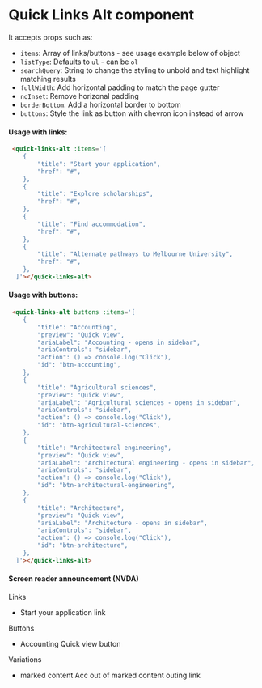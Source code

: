 # Quick Links Alt component

It accepts props such as:

- `items`: Array of links/buttons - see usage example below of object
- `listType`: Defaults to `ul` - can be `ol`
- `searchQuery`: String to change the styling to unbold and text highlight matching results
- `fullWidth`: Add horizontal padding to match the page gutter
- `noInset`: Remove horizonal padding
- `borderBottom`: Add a horizontal border to bottom
- `buttons`: Style the link as button with chevron icon instead of arrow

#### Usage with links:

```html
 <quick-links-alt :items='[
    {
        "title": "Start your application",
        "href": "#",
    },
    {
        "title": "Explore scholarships",
        "href": "#",
    },
    {
        "title": "Find accommodation",
        "href": "#",
    },
    {
        "title": "Alternate pathways to Melbourne University",
        "href": "#",
    },
  ]'></quick-links-alt>
```

#### Usage with buttons:

```html
 <quick-links-alt buttons :items='[
    {
        "title": "Accounting",
        "preview": "Quick view",
        "ariaLabel": "Accounting - opens in sidebar",
        "ariaControls": "sidebar",
        "action": () => console.log("Click"),
        "id": "btn-accounting",
    },
    {
        "title": "Agricultural sciences",
        "preview": "Quick view",
        "ariaLabel": "Agricultural sciences - opens in sidebar",
        "ariaControls": "sidebar",
        "action": () => console.log("Click"),
        "id": "btn-agricultural-sciences",
    },
    {
        "title": "Architectural engineering",
        "preview": "Quick view",
        "ariaLabel": "Architectural engineering - opens in sidebar",
        "ariaControls": "sidebar",
        "action": () => console.log("Click"),
        "id": "btn-architectural-engineering",
    },
    {
        "title": "Architecture",
        "preview": "Quick view",
        "ariaLabel": "Architecture - opens in sidebar",
        "ariaControls": "sidebar",
        "action": () => console.log("Click"),
        "id": "btn-architecture",
    },
  ]'></quick-links-alt>
```

#### Screen reader announcement (NVDA)

Links
- Start your application link

Buttons
- Accounting Quick view button

Variations
- marked content Acc out of marked content outing link
